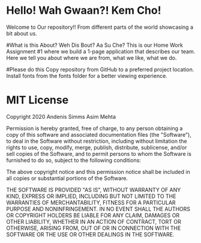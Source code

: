 # Hello! Wah Gwaan?! Kem Cho! 
Welcome to Our repository!! From different parts of the world showcasing a bit about us.

#What is this About? Weh Dis Bout? Aa Su Che?
This is our Home Work Assignment #1 where we build a 1-page application that describes our team. Here we tell you about where we are from, what we like, what we do.

#Please do this 
Copy repository from GitHub to a preferred project location.
Install fonts from the fonts folder for a better viewing experience.


# MIT License
Copyright 2020 Andenis Simms Asim Mehta

Permission is hereby granted, free of charge, to any person obtaining a copy of this software and associated documentation files (the "Software"), to deal in the Software without restriction, including without limitation the rights to use, copy, modify, merge, publish, distribute, sublicense, and/or sell copies of the Software, and to permit persons to whom the Software is furnished to do so, subject to the following conditions:

The above copyright notice and this permission notice shall be included in all copies or substantial portions of the Software.

THE SOFTWARE IS PROVIDED "AS IS", WITHOUT WARRANTY OF ANY KIND, EXPRESS OR IMPLIED, INCLUDING BUT NOT LIMITED TO THE WARRANTIES OF MERCHANTABILITY, FITNESS FOR A PARTICULAR PURPOSE AND NONINFRINGEMENT. IN NO EVENT SHALL THE AUTHORS OR COPYRIGHT HOLDERS BE LIABLE FOR ANY CLAIM, DAMAGES OR OTHER LIABILITY, WHETHER IN AN ACTION OF CONTRACT, TORT OR OTHERWISE, ARISING FROM, OUT OF OR IN CONNECTION WITH THE SOFTWARE OR THE USE OR OTHER DEALINGS IN THE SOFTWARE.
